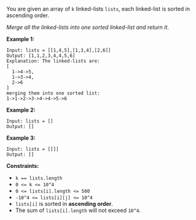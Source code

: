 You are given an array of `k` linked-lists `lists`, each linked-list is sorted in ascending order.

*Merge all the linked-lists into one sorted linked-list and return it*.

**Example 1:**
```
Input: lists = [[1,4,5],[1,3,4],[2,6]]
Output: [1,1,2,3,4,4,5,6]
Explanation: The linked-lists are:
[
  1->4->5,
  1->3->4,
  2->6
]
merging them into one sorted list:
1->1->2->3->4->4->5->6
```
**Example 2:**
```
Input: lists = []
Output: []
```
**Example 3:**
```
Input: lists = [[]]
Output: []
``` 
**Constraints:**
- `k == lists.length`
- `0 <= k <= 10^4`
- `0 <= lists[i].length <= 500`
- `-10^4 <= lists[i][j] <= 10^4`
- `lists[i]` is sorted in **ascending order**.
- The sum of `lists[i].length` will not exceed `10^4`.